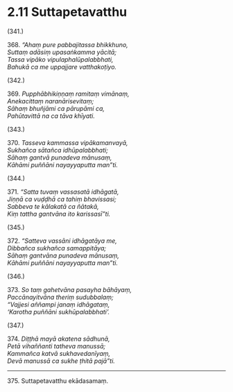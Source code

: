 # 2.11 Suttapetavatthu

(341.)

368\. _“Ahaṃ pure pabbajitassa bhikkhuno,_  
_Suttaṃ adāsiṃ upasaṅkamma yācitā;_  
_Tassa vipāko vipulaphalūpalabbhati,_  
_Bahukā ca me uppajjare vatthakoṭiyo._  

(342.)

369\. _Pupphābhikiṇṇaṃ ramitaṃ vimānaṃ,_  
_Anekacittaṃ naranārisevitaṃ;_  
_Sāhaṃ bhuñjāmi ca pārupāmi ca,_  
_Pahūtavittā na ca tāva khīyati._  

(343.)

370\. _Tasseva kammassa vipākamanvayā,_  
_Sukhañca sātañca idhūpalabbhati;_  
_Sāhaṃ gantvā punadeva mānusaṃ,_  
_Kāhāmi puññāni nayayyaputta man”ti._  

(344.)

371\. _“Satta tuvaṃ vassasatā idhāgatā,_  
_Jiṇṇā ca vuḍḍhā ca tahiṃ bhavissasi;_  
_Sabbeva te kālakatā ca ñātakā,_  
_Kiṃ tattha gantvāna ito karissasī”ti._  

(345.)

372\. _“Satteva vassāni idhāgatāya me,_  
_Dibbañca sukhañca samappitāya;_  
_Sāhaṃ gantvāna punadeva mānusaṃ,_  
_Kāhāmi puññāni nayayyaputta man”ti._  

(346.)

373\. _So taṃ gahetvāna pasayha bāhāyaṃ,_  
_Paccānayitvāna theriṃ sudubbalaṃ;_  
_“Vajjesi aññampi janaṃ idhāgataṃ,_  
_‘Karotha puññāni sukhūpalabbhati’._  

(347.)

374\. _Diṭṭhā mayā akatena sādhunā,_  
_Petā vihaññanti tatheva manussā;_  
_Kammañca katvā sukhavedanīyaṃ,_  
_Devā manussā ca sukhe ṭhitā pajā”ti._  

---

375\. Suttapetavatthu ekādasamaṃ.
